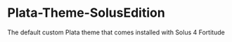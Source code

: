 # Plata-Theme-SolusEdition
The default custom Plata theme that comes installed with Solus 4 Fortitude
